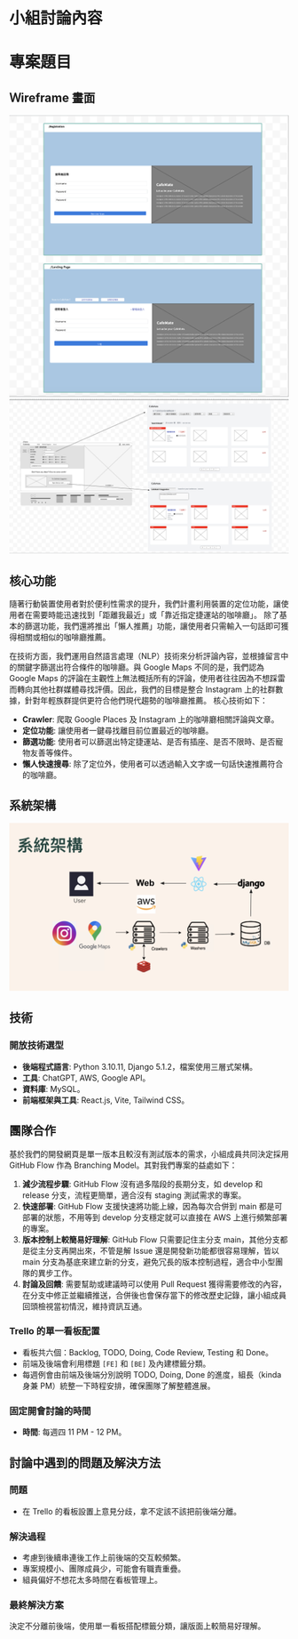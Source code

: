 # 小組討論內容

# 專案題目

## Ｗireframe 畫面

![註冊/登入](planning-01/wireframe（註冊登入）.png)
![主頁/功能](planning-01/wireframe（主頁及功能）.png)

## 核心功能

隨著行動裝置使用者對於便利性需求的提升，我們計畫利用裝置的定位功能，讓使用者在需要時能迅速找到「距離我最近」或「靠近指定捷運站的咖啡廳」。
除了基本的篩選功能，我們還將推出「懶人推薦」功能，讓使用者只需輸入一句話即可獲得相關或相似的咖啡廳推薦。

在技術方面，我們運用自然語言處理（NLP）技術來分析評論內容，並根據留言中的關鍵字篩選出符合條件的咖啡廳。與 Google Maps 不同的是，我們認為 Google Maps 的評論在主觀性上無法概括所有的評論，使用者往往因為不想踩雷而轉向其他社群媒體尋找評價。因此，我們的目標是整合 Instagram 上的社群數據，針對年輕族群提供更符合他們現代趨勢的咖啡廳推薦。
核心技術如下：

- **Crawler**: 爬取 Google Places 及 Instagram 上的咖啡廳相關評論與文章。
- **定位功能**: 讓使用者一鍵尋找離目前位置最近的咖啡廳。
- **篩選功能**: 使用者可以篩選出特定捷運站、是否有插座、是否不限時、是否寵物友善等條件。
- **懶人快速搜尋**: 除了定位外，使用者可以透過輸入文字或一句話快速推薦符合的咖啡廳。

## 系統架構

![系統架構](planning-01/架構圖.png)

## 技術

### 開放技術選型

- **後端程式語言**: Python 3.10.11, Django 5.1.2，檔案使用三層式架構。
- **工具**: ChatGPT, AWS, Google API。
- **資料庫**: MySQL。
- **前端框架與工具**: React.js, Vite, Tailwind CSS。

## 團隊合作

基於我們的開發網頁是單一版本且較沒有測試版本的需求，小組成員共同決定採用 GitHub Flow 作為 Branching Model。其對我們專案的益處如下：

1. **減少流程步驟**: GitHub Flow 沒有過多階段的長期分支，如 develop 和 release 分支，流程更簡單，適合沒有 staging 測試需求的專案。
2. **快速部署**: GitHub Flow 支援快速將功能上線，因為每次合併到 main 都是可部署的狀態，不用等到 develop 分支穩定就可以直接在 AWS 上進行頻繁部署的專案。
3. **版本控制上較簡易好理解**: GitHub Flow 只需要記住主分支 main，其他分支都是從主分支再開出來，不管是解 Issue 還是開發新功能都很容易理解，皆以 main 分支為基底來建立新的分支，避免冗長的版本控制過程，適合中小型團隊的異步工作。
4. **討論及回饋**: 需要幫助或建議時可以使用 Pull Request 獲得需要修改的內容，在分支中修正並繼續推送，合併後也會保存當下的修改歷史記錄，讓小組成員回頭檢視當初情況，維持資訊互通。

### Trello 的單一看板配置

- 看板共六個：Backlog, TODO, Doing, Code Review, Testing 和 Done。
- 前端及後端會利用標題 `[FE]` 和 `[BE]` 及內建標籤分類。
- 每週例會由前端及後端分別說明 TODO, Doing, Done 的進度，組長（kinda 身兼 PM）統整一下時程安排，確保團隊了解整體進展。

### 固定開會討論的時間

- **時間**: 每週四 11 PM - 12 PM。

## 討論中遇到的問題及解決方法

### 問題

- 在 Trello 的看板設置上意見分歧，拿不定該不該把前後端分離。

### 解決過程

- 考慮到後續串連後工作上前後端的交互較頻繁。
- 專案規模小、團隊成員少，可能會有職責重疊。
- 組員偏好不想花太多時間在看板管理上。

### 最終解決方案

決定不分離前後端，使用單一看板搭配標籤分類，讓版面上較簡易好理解。
